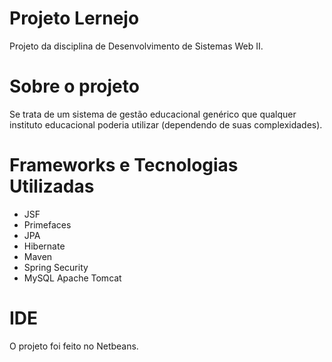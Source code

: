 # Projeto Lernejo
Projeto da disciplina de Desenvolvimento de Sistemas Web II.
# Sobre o projeto
Se trata de um sistema de gestão educacional genérico que qualquer instituto educacional poderia utilizar (dependendo de suas complexidades).
# Frameworks e Tecnologias Utilizadas
* JSF
* Primefaces
* JPA
* Hibernate
* Maven
* Spring Security
* MySQL
Apache Tomcat
# IDE
O projeto foi feito no Netbeans.
